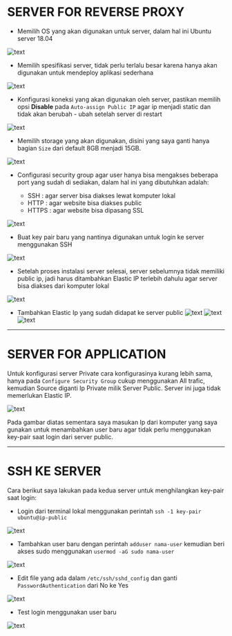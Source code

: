 # SERVER FOR REVERSE PROXY

- Memilih OS yang akan digunakan untuk server, dalam hal ini Ubuntu server 18.04

![text](https://github.com/frostmarry/dumbweek1/blob/master/AWS%20-%20Create%20%26%20Setup%20Server/asset/1.png)

- Memilih spesifikasi server, tidak perlu terlalu besar karena hanya akan digunakan untuk mendeploy aplikasi sederhana

![text](https://github.com/frostmarry/dumbweek1/blob/master/AWS%20-%20Create%20%26%20Setup%20Server/asset/2.png)

- Konfigurasi koneksi yang akan digunakan oleh server, pastikan memilih opsi **Disable** pada `Auto-assign Public IP` agar ip menjadi static dan tidak akan berubah - ubah setelah server di restart

![text](https://github.com/frostmarry/dumbweek1/blob/master/AWS%20-%20Create%20%26%20Setup%20Server/asset/3.png)

- Memilih storage yang akan digunakan, disini yang saya ganti hanya bagian `Size` dari default 8GB menjadi 15GB.

![text](https://github.com/frostmarry/dumbweek1/blob/master/AWS%20-%20Create%20%26%20Setup%20Server/asset/4.png)

- Configurasi security group agar user hanya bisa mengakses beberapa port yang sudah di sediakan, dalam hal ini yang dibutuhkan adalah: 

	- SSH   : agar server bisa diakses lewat komputer lokal 
	- HTTP  : agar website bisa diakses public
	- HTTPS : agar website bisa dipasang SSL 

![text](https://github.com/frostmarry/dumbweek1/blob/master/AWS%20-%20Create%20%26%20Setup%20Server/asset/5.png)

- Buat key pair baru yang nantinya digunakan untuk login ke server menggunakan SSH

![text](https://github.com/frostmarry/dumbweek1/blob/master/AWS%20-%20Create%20%26%20Setup%20Server/asset/6.png)

- Setelah proses instalasi server selesai, server sebelumnya tidak memiliki public ip, jadi harus ditambahkan Elastic IP terlebih dahulu agar server bisa diakses dari komputer lokal

![text](https://github.com/frostmarry/dumbweek1/blob/master/AWS%20-%20Create%20%26%20Setup%20Server/asset/7.png)

- Tambahkan Elastic Ip yang sudah didapat ke server public
![text](https://github.com/frostmarry/dumbweek1/blob/master/AWS%20-%20Create%20%26%20Setup%20Server/asset/8.png)
![text](https://github.com/frostmarry/dumbweek1/blob/master/AWS%20-%20Create%20%26%20Setup%20Server/asset/9.png)
![text](https://github.com/frostmarry/dumbweek1/blob/master/AWS%20-%20Create%20%26%20Setup%20Server/asset/10.png)

---

# SERVER FOR APPLICATION

Untuk konfigurasi server Private cara konfigurasinya kurang lebih sama, hanya pada `Configure Security Group` cukup menggunakan All trafic, kemudian Source diganti Ip Private milik Server Public. Server ini juga tidak memerlukan Elastic IP.

![text](https://github.com/frostmarry/dumbweek1/blob/master/AWS%20-%20Create%20%26%20Setup%20Server/asset/15.png)

Pada gambar diatas sementara saya masukan Ip dari komputer yang saya gunakan untuk menambahkan user baru agar tidak perlu menggunakan key-pair saat login dari server public.

---
# SSH KE SERVER 

Cara berikut saya lakukan pada kedua server untuk menghilangkan key-pair saat login:

- Login dari terminal lokal menggunakan perintah `ssh -1 key-pair ubuntu@ip-public` 

![text](https://github.com/frostmarry/dumbweek1/blob/master/AWS%20-%20Create%20%26%20Setup%20Server/asset/11.png)

- Tambahkan user baru dengan perintah `adduser nama-user` kemudian beri akses sudo menggunakan `usermod -aG sudo nama-user`

![text](https://github.com/frostmarry/dumbweek1/blob/master/AWS%20-%20Create%20%26%20Setup%20Server/asset/12.png)

- Edit file yang ada dalam `/etc/ssh/sshd_config` dan ganti `PasswordAuthentication` dari No ke Yes 

![text](https://github.com/frostmarry/dumbweek1/blob/master/AWS%20-%20Create%20%26%20Setup%20Server/asset/13.png)

- Test login menggunakan user baru

![text](https://github.com/frostmarry/dumbweek1/blob/master/AWS%20-%20Create%20%26%20Setup%20Server/asset/14.png)